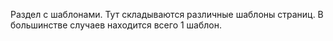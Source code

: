 Раздел с шаблонами. Тут складываются различные шаблоны страниц. В большинстве случаев находится всего 1 шаблон.